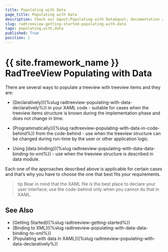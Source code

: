 ```yaml
---
title: Populating with Data
page_title: Populating with Data
description: Check our &quot;Populating with Data&quot; documentation article for the RadTreeView {{ site.framework_name }} control.
slug: radtreeview-getting-started-populating-with-data
tags: populating,with,data
published: True
position: 1
---
```


# {{ site.framework_name }} RadTreeView Populating with Data

There are several ways to populate a treeview with treeview items and they are:

* [Declaratively]({%slug radtreeview-populating-with-data-declaratively%}) in your XAML code - suitable for cases when the treeview items structure is known during the implementation phase and does not change in time.

* [Programmatically]({%slug radtreeview-populating-with-data-in-code-behind%}) from the code-behind - use when the treeview structure can be changed during run-time by the user or other application logic.

* Using [data binding]({%slug radtreeview-populating-with-data-data-binding-to-xml%}) - use when the treeview structure is described in data module.

Each one of the approaches described above is applicable for certain cases and that’s why you have to choose the one that best fits your requirements.

>tip Bear in mind that the XAML file is the best place to declare your user interface; use the code-behind only when you cannot do that in XAML.

## See Also

 * [Getting Started]({%slug radtreeview-getting-started%})
 * [Binding to XML]({%slug radtreeview-populating-with-data-data-binding-to-xml%})
 * [Populating with data in XAML]({%slug radtreeview-populating-with-data-declaratively%})

